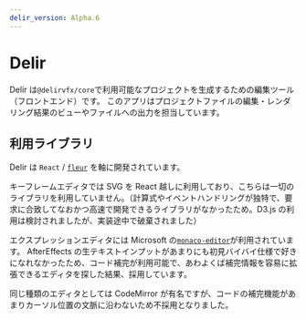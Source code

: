 ```yaml
---
delir_version: Alpha.6
---
```


# Delir

Delir は`@delirvfx/core`で利用可能なプロジェクトを生成するための編集ツール（フロントエンド）です。
このアプリはプロジェクトファイルの編集・レンダリング結果のビューやファイルへの出力を担当しています。

## 利用ライブラリ

Delir は `React` / [`fleur`](https://www.npmjs.com/package/@ragg/fleur) を軸に開発されています。

キーフレームエディタでは SVG を React 越しに利用しており、こちらは一切のライブラリを利用していません。（計算式やイベントハンドリングが独特で、要求に合致してなおかつ高速で開発できるライブラリがなかったため。D3.js の利用は検討されましたが、実装途中で破棄されました）

エクスプレッションエディタには Microsoft の[`monaco-editor`](microsoft.github.io/monaco-editor/index.html)が利用されています。
AfterEffects の生テキストインプットがあまりにも初見バイバイ仕様で好きになれなかったため、コード補完が利用可能で、あわよくば補完情報を容易に拡張できるエディタを探した結果、採用しています。

同じ種類のエディタとしては CodeMirror が有名ですが、コードの補完機能があまりカーソル位置の文脈に沿わないため不採用となりました。
